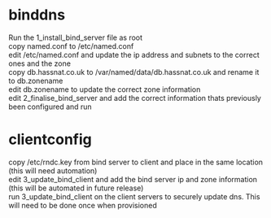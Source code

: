# binddns
Run the 1_install_bind_server file as root <br>
copy named.conf to /etc/named.conf <br>
edit /etc/named.conf and update the ip address and subnets to the correct ones and the zone <br>
copy db.hassnat.co.uk to /var/named/data/db.hassnat.co.uk and rename it to db.zonename <br>
edit db.zonename to update the correct zone information <br>
edit 2_finalise_bind_server and add the correct information thats previously been configured and run <br>
# clientconfig
copy /etc/rndc.key from bind server to client and place in the same location (this will need automation) <br>
edit 3_update_bind_client and add the bind server ip and zone information (this will be automated in future release) <br>
run 3_update_bind_client on the client servers to securely update dns.  This will need to be done once when provisioned <br>
